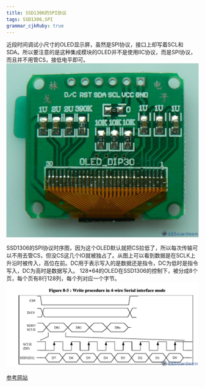 ```yaml
---
title: SSD1306的SPI协议 
tags: SSD1306,SPI
grammar_cjkRuby: true
---
```



近段时间调试小尺寸的OLED显示屏，虽然是SPI协议，接口上却写着SCL和SDA。所以要注意的是这种集成模块的OLED并不是使用IIC协议，而是SPI协议，而且并不用管CS，接低电平即可。
![OLED外观][1]

SSD1306的SPI协议时序图，因为这个OLED默认就把CS拉低了，所以每次传输可以不用去管CS，但没CS这几个IO就被独占了。从图上可以看到数据是在SCLK上升沿时被传入，高位在前。DC用于表示写入的是数据还是指令，DC为低时是指令写入，DC为高时是数据写入。
128*64的OLED在SSD1306的控制下，被分成8个页，每个页有8行128列，每个列对应一个字节。
![SSD1306SPI四线][2]

[参考网站][3]


  [1]: /images/DEV/OLED.jpg "OLED.jpg"
  [2]: /images/DEV/SSD1306SPI%E5%9B%9B%E7%BA%BF.png "SSD1306SPI四线.png"
  [3]: http://www.eeboard.com/bbs/forum.php?mod=viewthread&tid=22116